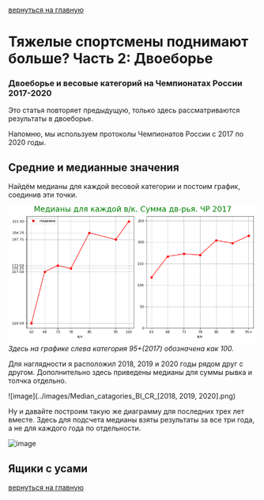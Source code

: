 [вернуться на главную](https://alekseidudchenko.github.io/giristat/)
# Тяжелые спортсмены поднимают больше? Часть 2: Двоеборье 
### Двоеборье и весовые категорий на Чемпионатах России 2017-2020 

Это статья повторяет предыдущую, только здесь рассматриваются результаты в двоеборье. 

Напомню, мы используем протоколы Чемпионатов России с 2017 по 2020 годы.

## Средние и медианные значения

Найдём медианы для каждой весовой категории и постоим график, соединив эти точки.

![image](../images/Median_catagories_BI_CR_2017.png)
*Здесь на графике слева категория 95+(2017) обозначена как 100.*

 Для наглядности я расположил 2018, 2019 и 2020 годы рядом друг с другом. 
 Дополнительно здесь приведены медианы для суммы рывка и толчка отдельно.

![image](../images/Median_catagories_BI_CR_[2018, 2019, 2020].png)

Ну и давайте построим такую же диаграмму для последних трех лет вместе. Здесь для подсчета медианы взяты результаты за все три года, а не для каждого года по отдельности. 

![image](../images/)



## Ящики с усами



[вернуться на главную](https://alekseidudchenko.github.io/giristat/)